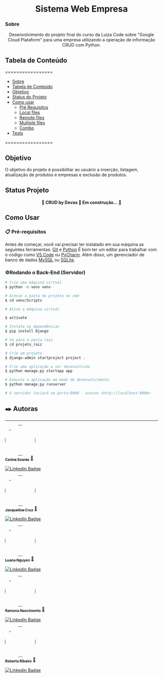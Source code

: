 <h1 align="center">Sistema Web Empresa</h1>

### Sobre
<p align="center">Desenvolvimento do projeto final do curso da Luiza Code sobre "Google Cloud Plataform" para uma empresa utilizando a operação de informação CRUD com Python.</p>

## Tabela de Conteúdo
=================
<!--ts-->
   * [Sobre](#Sobre)
   * [Tabela de Conteúdo](#tabela-de-conteudo)
   * [Objetivo](#objetivo)
   * [Status do Projeto](#status-do-projeto)
   * [Como usar](#como-usar)
      * [Pré Requisitos](#pre-requisitos)
      * [Local files](#local-files)
      * [Remote files](#remote-files)
      * [Multiple files](#multiple-files)
      * [Combo](#combo)
   * [Tests](#testes)
<!--te-->
=================

## Objetivo
O objetivo do projeto é possibilitar ao usuário a inserção, listagem, atualização de produtos e empresas e exclusão de produtos.

## Status Projeto
<h4 align="center"> 
	🚧  CRUD by Devas 🚀 Em construção...  🚧
</h4>

## Como Usar
### 📋 Pré-requisitos

Antes de começar, você vai precisar ter instalado em sua máquina as seguintes ferramentas:
[Git](https://git-scm.com) e [Python](https://www.python.org/)
É bom ter um editor para trabalhar com o código como [VS Code](https://code.visualstudio.com/) ou [PyCharm](https://www.jetbrains.com/).
Além disso, um gerenciador de banco de dados [MySQL](https://www.mysql.com
) ou [SQLite](https://www.sqlite.org/).

### ⚙️Rodando o Back-End (Servidor)
~~~bash
# Crie uma máquina virtual
$ python -m venv venv

# Acesse a pasta do projeto no cmd
$ cd venv/Scripts

# Ative a máquina virtual

$ activate

# Instale as dependências
$ pip install Django

# Vá para a pasta raiz
$ cd projeto_raiz

# Crie um projeto
$ django-admin startproject project .

# Crie uma aplicação a ser desenvolvida
$ python manage.py startapp app

# Execute a aplicação em modo de desenvolvimento
$ python manage.py runserver

# O servidor inciará na porta:8000 - acesse <http://localhost:8000>
~~~


## ✒️ Autoras
---

<a href="">
 <img style="border-radius: 50%;" src="https://avatars.githubusercontent.com/u/74071057?v=4" width="100px;" alt=""/>
 <br />
 <sub><b>Carine Soares</b></sub></a> <a href="">🚀</a>

[![Linkedin Badge](https://img.shields.io/badge/-Carine-blue?style=flat-square&logo=Linkedin&logoColor=white&link=https://www.linkedin.com/in/carinemsoares/)](https://www.linkedin.com/in/carinemsoares/) 

<a href="">
 <img style="border-radius: 50%;" src="https://avatars.githubusercontent.com/u/90010608?v=4" width="100px;" alt=""/>
 <br />
 <sub><b>Jacqueline Cruz</b></sub></a> <a href="">🚀</a>

[![Linkedin Badge](https://img.shields.io/badge/-Jacqueline-blue?style=flat-square&logo=Linkedin&logoColor=white&link=https://www.linkedin.com/in/jacqueline-cruz-947144b2/)](https://www.linkedin.com/in/jacqueline-cruz-947144b2/) 

<a href="">
 <img style="border-radius: 50%;" src="https://avatars.githubusercontent.com/u/65877051?v=4" width="100px;" alt=""/>
 <br />
 <sub><b>Luana Nguyen</b></sub></a> <a href="">🚀</a>

[![Linkedin Badge](https://img.shields.io/badge/-Luana-blue?style=flat-square&logo=Linkedin&logoColor=white&link=https://www.linkedin.com/in/luana-duyen-nguyen-6b351878/)](https://www.linkedin.com/in/luana-duyen-nguyen-6b351878/) 

<a href="">
 <img style="border-radius: 50%;" src="https://avatars.githubusercontent.com/u/59093946?v=4" width="100px;" alt=""/>
 <br />
 <sub><b>Ramona Nascimento</b></sub></a> <a href="">🚀</a>

[![Linkedin Badge](https://img.shields.io/badge/-Ramona-blue?style=flat-square&logo=Linkedin&logoColor=white&link=https://www.linkedin.com/in/ramona-nascimento-2b10b81b4/)](https://www.linkedin.com/in/ramona-nascimento-2b10b81b4/) 

<a href="">
 <img style="border-radius: 50%;" src="https://avatars.githubusercontent.com/u/49561000?v=4" width="100px;" alt=""/>
 <br />
 <sub><b>Roberta Ribeiro</b></sub></a> <a href="">🚀</a>

[![Linkedin Badge](https://img.shields.io/badge/-Roberta-blue?style=flat-square&logo=Linkedin&logoColor=white&link=https://www.linkedin.com/in/robertaribeirorj/)](https://www.linkedin.com/in/robertaribeirorj/) 




